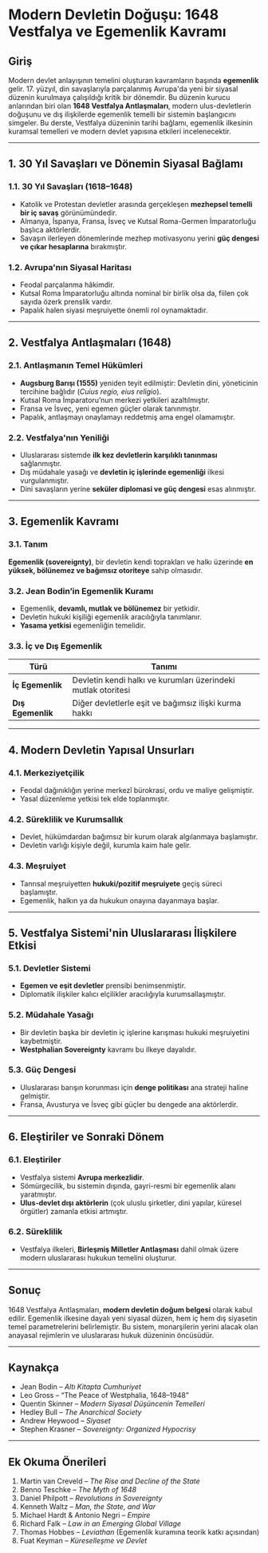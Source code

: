 # Modern Devletin Doğuşu: 1648 Vestfalya ve Egemenlik Kavramı

## Giriş

Modern devlet anlayışının temelini oluşturan kavramların başında **egemenlik** gelir. 17. yüzyıl, din savaşlarıyla parçalanmış Avrupa'da yeni bir siyasal düzenin kurulmaya çalışıldığı kritik bir dönemdir. Bu düzenin kurucu anlarından biri olan **1648 Vestfalya Antlaşmaları**, modern ulus-devletlerin doğuşunu ve dış ilişkilerde egemenlik temelli bir sistemin başlangıcını simgeler. Bu derste, Vestfalya düzeninin tarihi bağlamı, egemenlik ilkesinin kuramsal temelleri ve modern devlet yapısına etkileri incelenecektir.

---

## 1. 30 Yıl Savaşları ve Dönemin Siyasal Bağlamı

### 1.1. 30 Yıl Savaşları (1618–1648)

- Katolik ve Protestan devletler arasında gerçekleşen **mezhepsel temelli bir iç savaş** görünümündedir.
- Almanya, İspanya, Fransa, İsveç ve Kutsal Roma-Germen İmparatorluğu başlıca aktörlerdir.
- Savaşın ilerleyen dönemlerinde mezhep motivasyonu yerini **güç dengesi ve çıkar hesaplarına** bırakmıştır.

### 1.2. Avrupa'nın Siyasal Haritası

- Feodal parçalanma hâkimdir.
- Kutsal Roma İmparatorluğu altında nominal bir birlik olsa da, fiilen çok sayıda özerk prenslik vardır.
- Papalık halen siyasi meşruiyette önemli rol oynamaktadır.

---

## 2. Vestfalya Antlaşmaları (1648)

### 2.1. Antlaşmanın Temel Hükümleri

- **Augsburg Barışı (1555)** yeniden teyit edilmiştir: Devletin dini, yöneticinin tercihine bağlıdır (_Cuius regio, eius religio_).
- Kutsal Roma İmparatoru’nun merkezi yetkileri azaltılmıştır.
- Fransa ve İsveç, yeni egemen güçler olarak tanınmıştır.
- Papalık, antlaşmayı onaylamayı reddetmiş ama engel olamamıştır.

### 2.2. Vestfalya'nın Yeniliği

- Uluslararası sistemde **ilk kez devletlerin karşılıklı tanınması** sağlanmıştır.
- Dış müdahale yasağı ve **devletin iç işlerinde egemenliği** ilkesi vurgulanmıştır.
- Dini savaşların yerine **seküler diplomasi ve güç dengesi** esas alınmıştır.

---

## 3. Egemenlik Kavramı

### 3.1. Tanım

**Egemenlik (sovereignty)**, bir devletin kendi toprakları ve halkı üzerinde **en yüksek, bölünemez ve bağımsız otoriteye** sahip olmasıdır.

### 3.2. Jean Bodin’in Egemenlik Kuramı

- Egemenlik, **devamlı, mutlak ve bölünemez** bir yetkidir.
- Devletin hukuki kişiliği egemenlik aracılığıyla tanımlanır.
- **Yasama yetkisi** egemenliğin temelidir.

### 3.3. İç ve Dış Egemenlik

| Türü              | Tanımı                                                        |
| ----------------- | ------------------------------------------------------------- |
| **İç Egemenlik**  | Devletin kendi halkı ve kurumları üzerindeki mutlak otoritesi |
| **Dış Egemenlik** | Diğer devletlerle eşit ve bağımsız ilişki kurma hakkı         |

---

## 4. Modern Devletin Yapısal Unsurları

### 4.1. Merkeziyetçilik

- Feodal dağınıklığın yerine merkezî bürokrasi, ordu ve maliye gelişmiştir.
- Yasal düzenleme yetkisi tek elde toplanmıştır.

### 4.2. Süreklilik ve Kurumsallık

- Devlet, hükümdardan bağımsız bir kurum olarak algılanmaya başlamıştır.
- Devletin varlığı kişiyle değil, kurumla kaim hale gelir.

### 4.3. Meşruiyet

- Tanrısal meşruiyetten **hukuki/pozitif meşruiyete** geçiş süreci başlamıştır.
- Egemenlik, halkın ya da hukukun onayına dayanmaya başlar.

---

## 5. Vestfalya Sistemi'nin Uluslararası İlişkilere Etkisi

### 5.1. Devletler Sistemi

- **Egemen ve eşit devletler** prensibi benimsenmiştir.
- Diplomatik ilişkiler kalıcı elçilikler aracılığıyla kurumsallaşmıştır.

### 5.2. Müdahale Yasağı

- Bir devletin başka bir devletin iç işlerine karışması hukuki meşruiyetini kaybetmiştir.
- **Westphalian Sovereignty** kavramı bu ilkeye dayalıdır.

### 5.3. Güç Dengesi

- Uluslararası barışın korunması için **denge politikası** ana strateji haline gelmiştir.
- Fransa, Avusturya ve İsveç gibi güçler bu dengede ana aktörlerdir.

---

## 6. Eleştiriler ve Sonraki Dönem

### 6.1. Eleştiriler

- Vestfalya sistemi **Avrupa merkezlidir**.
- Sömürgecilik, bu sistemin dışında, gayri-resmi bir egemenlik alanı yaratmıştır.
- **Ulus-devlet dışı aktörlerin** (çok uluslu şirketler, dini yapılar, küresel örgütler) zamanla etkisi artmıştır.

### 6.2. Süreklilik

- Vestfalya ilkeleri, **Birleşmiş Milletler Antlaşması** dahil olmak üzere modern uluslararası hukukun temelini oluşturur.

---

## Sonuç

1648 Vestfalya Antlaşmaları, **modern devletin doğum belgesi** olarak kabul edilir. Egemenlik ilkesine dayalı yeni siyasal düzen, hem iç hem dış siyasetin temel parametrelerini belirlemiştir. Bu sistem, monarşilerin yerini alacak olan anayasal rejimlerin ve uluslararası hukuk düzeninin öncüsüdür.

---

## Kaynakça

- Jean Bodin – _Altı Kitapta Cumhuriyet_
- Leo Gross – “The Peace of Westphalia, 1648–1948”
- Quentin Skinner – _Modern Siyasal Düşüncenin Temelleri_
- Hedley Bull – _The Anarchical Society_
- Andrew Heywood – _Siyaset_
- Stephen Krasner – _Sovereignty: Organized Hypocrisy_

---

## Ek Okuma Önerileri

1. Martin van Creveld – _The Rise and Decline of the State_
2. Benno Teschke – _The Myth of 1648_
3. Daniel Philpott – _Revolutions in Sovereignty_
4. Kenneth Waltz – _Man, the State, and War_
5. Michael Hardt & Antonio Negri – _Empire_
6. Richard Falk – _Law in an Emerging Global Village_
7. Thomas Hobbes – _Leviathan_ (Egemenlik kuramına teorik katkı açısından)
8. Fuat Keyman – _Küreselleşme ve Devlet_
